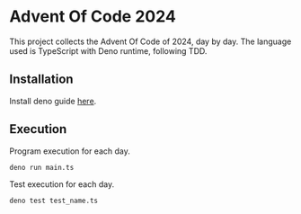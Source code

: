 # Advent Of Code 2024
This project collects the Advent Of Code of 2024, day by day. The language used is TypeScript with Deno runtime, following TDD.

## Installation
Install deno guide [here](https://docs.deno.com/runtime/).


## Execution
Program execution for each day.
```console
deno run main.ts
```
Test execution for each day.
```console
deno test test_name.ts
```
